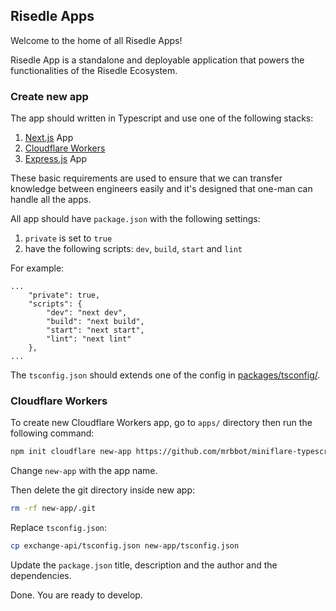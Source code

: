 ## Risedle Apps

Welcome to the home of all Risedle Apps!

Risedle App is a standalone and deployable application that powers the
functionalities of the Risedle Ecosystem.

### Create new app

The app should written in Typescript and use one of the following stacks:

1. [Next.js](https://nextjs.org/) App
2. [Cloudflare Workers](https://workers.cloudflare.com/)
3. [Express.js](https://expressjs.com/) App

These basic requirements are used to ensure that we can transfer knowledge
between engineers easily and it's designed that one-man can handle all the apps.

All app should have `package.json` with the following settings:

1.  `private` is set to `true`
2.  have the following scripts: `dev`, `build`, `start` and `lint`

For example:

```
...
    "private": true,
    "scripts": {
        "dev": "next dev",
        "build": "next build",
        "start": "next start",
        "lint": "next lint"
    },
...
```

The `tsconfig.json` should extends one of the config in
[packages/tsconfig/](../packages/tsconfig).

### Cloudflare Workers

To create new Cloudflare Workers app, go to `apps/` directory then run the
following command:

```sh
npm init cloudflare new-app https://github.com/mrbbot/miniflare-typescript-esbuild-jest
```

Change `new-app` with the app name.

Then delete the git directory inside new app:

```sh
rm -rf new-app/.git
```

Replace `tsconfig.json`:

```sh
cp exchange-api/tsconfig.json new-app/tsconfig.json
```

Update the `package.json` title, description and the author and the
dependencies.

Done. You are ready to develop.
